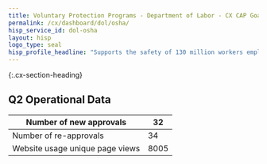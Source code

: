```yaml
---
title: Voluntary Protection Programs - Department of Labor - CX CAP Goal Dashboard
permalink: /cx/dashboard/dol/osha/
hisp_service_id: dol-osha
layout: hisp
logo_type: seal
hisp_profile_headline: "Supports the safety of 130 million workers employed across 8 million worksites."
---
```


{:.cx-section-heading}
## Q2 Operational Data

| Number of new approvals         | 32   |
|--------------------------------------|------|
| Number of re-approvals         | 34   |
| Website usage unique page views | 8005 |
